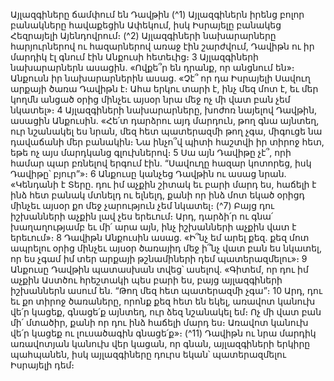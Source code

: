 
Այլազգիները ճամփում են Դավթին
(^1) Այլազգիներն իրենց բոլոր բանակները հավաքեցին Ափեկում, իսկ Իսրայելը բանակեց Հեզրայելի Այենդովրում։
(^2) Այլազգիների նախարարները հարյուրներով ու հազարներով առաջ էին շարժվում, Դավիթն ու իր մարդիկ էլ գնում էին
Անքուսի հետեւից։ 3 Այլազգիների նախարարներն ասացին. «Ովքե՞ր են դրանք, որ անցնում են»։ Անքուսն իր
նախարարներին ասաց. «Չէ՞ որ դա Իսրայելի Սավուղ արքայի ծառա Դավիթն է։ Ահա երկու տարի է, ինչ մեզ մոտ է, եւ
մեր կողմն անցած օրից մինչեւ այսօր նրա մեջ ոչ մի վատ բան չեմ նկատել»։ 4 Այլազգիների նախարարները, խոժոռ
նայելով Դավթին, ասացին Անքուսին. «Հե՛տ դարձրու այդ մարդուն, թող գնա այնտեղ, ուր նշանակել ես նրան, մեզ հետ
պատերազմի թող չգա, միգուցե նա դավաճանի մեր բանակին։ Նա ինչո՞վ պիտի հաշտվի իր տիրոջ հետ, եթե ոչ այս
մարդկանց գլուխներով։ 5 Սա այն Դավիթը չէ՞, որի համար պար բռնելով երգում էին. “Սավուղը հազար կոտորեց, իսկ
Դավիթը՝ բյուր”»։ 6 Անքուսը կանչեց Դավթին ու ասաց նրան. «Կենդանի է Տերը. դու իմ աչքին շիտակ եւ բարի մարդ ես,
հաճելի է ինձ հետ բանակ մտնելդ ու ելնելդ, քանի որ ինձ մոտ եկած օրիցդ մինչեւ այսօր քո մեջ չարություն չեմ նկատել։
(^7) Բայց դու իշխանների աչքին լավ չես երեւում։ Արդ, դարձի՛ր ու գնա՛ խաղաղությամբ եւ մի՛ արա այն, ինչ իշխանների
աչքին վատ է երեւում»։ 8 Դավիթն Անքուսին ասաց. «Ի՞նչ եմ արել քեզ. քեզ մոտ ապրելու օրից մինչեւ այսօր ծառայիդ մեջ
ի՞նչ վատ բան ես նկատել, որ ես չգամ իմ տեր արքայի թշնամիների դեմ պատերազմելու»։ 9 Անքուսը Դավթին
պատասխան տվեց՝ ասելով. «Գիտեմ, որ դու իմ աչքին Աստծու հրեշտակի պես բարի ես, բայց այլազգիների իշխաններն
ասում են. “Թող մեզ հետ պատերազմի չգա”։ 10 Արդ, դու եւ քո տիրոջ ծառաները, որոնք քեզ հետ են եկել, առավոտ
կանուխ վե՛ր կացեք, գնացե՛ք այնտեղ, ուր ձեզ նշանակել եմ։ Ոչ մի վատ բան մի՛ մտածիր, քանի որ դու ինձ հաճելի մարդ
ես։ Առավոտ կանուխ վե՛ր կացեք ու լուսածագին գնացե՛ք»։
(^11) Դավիթն ու նրա մարդիկ առավոտյան կանուխ վեր կացան, որ գնան, այլազգիների երկիրը պահպանեն, իսկ
այլազգիները դուրս եկան՝ պատերազմելու Իսրայելի դեմ։
